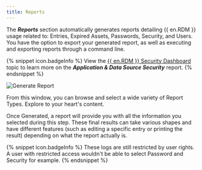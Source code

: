 ```yaml
---
title: Reports
---
```

The ***Reports*** section automatically generates reports detailing {{ en.RDM }} usage related to: Entries, Expired Assets, Passwords, Security, and Users. You have the option to export your generated report, as well as executing and exporting reports through a command line. 

{% snippet icon.badgeInfo %} 
View the [{{ en.RDM }} Security Dashboard](/kb/remote-desktop-manager/knowledge-base/rdm-security-dashboard/) topic to learn more on the ***Application & Data Source Security*** report. 
{% endsnippet %}
 
![Generate Report](https://webdevolutions.azureedge.net/docs/en/rdm/windows/clip10335.png) 

From this window, you can browse and select a wide variety of Report Types. Explore to your heart's content.  

Once Generated, a report will provide you with all the information you selected during this step. These final results can take various shapes and have different features (such as editing a specific entry or printing the result) depending on what the report actually is.  

{% snippet icon.badgeInfo %} 
These logs are still restricted by user rights. A user with restricted access wouldn't be able to select Password and Security for example. 
{% endsnippet %}
 


